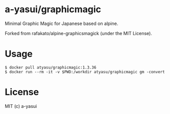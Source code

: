 # a-yasui/graphicmagic

Minimal Graphic Magic for Japanese based on alpine.

Forked from rafakato/alpine-graphicsmagick (under the MIT License).


# Usage

```shell
$ docker pull atyasu/graphicmagic:1.3.36
$ docker run --rm -it -v $PWD:/workdir atyasu/graphicmagic gm -convert
```

# License

MIT (c) a-yasui
